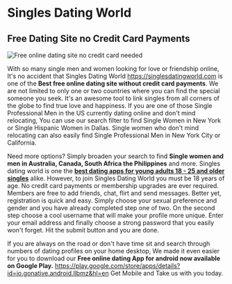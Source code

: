 <h1>Singles Dating World</h1>

<h2>Free Dating Site no Credit Card Payments</h2>

<img src="https://singlesdatingworld.com/images/singles.jpg" alt="Free online dating site no credit card needed" title="Free online dating site no credit card needed"></img>

With so many single men and women looking for love or friendship online, It's no accident that Singles Dating World https://singlesdatingworld.com is one of  the <b>Best free online dating site without credit card payments</b>. We are not limited to only one or two countries where you can find the special someone you seek. It's an awesome tool to link singles from all corners of the globe to find true love and happiness. If you are one of those Single Professional Men in the US currently dating online and don't mind relocating, You can use our search filter to find Single Women in New York or Single Hispanic Women in Dallas. Single women who don't mind relocating can also easily find Single Professional Men in New York City or California.

Need more options? Simply broaden your search to find <b>Single women and men in Australia, Canada, South Africa the Philippines</b> and more. Singles dating world is one the <a href="https://singlesdatingworld.com/blog/best-free-dating-apps-for-young-adults-18-25/"><b>best dating apps for young adults 18 - 25 and older singles</b></a> alike. However, to join Singles Dating World you must be 18 years of age. No credit card payments or membership upgrades are ever required. Members are free to add friends, chat, flirt and send messages. Better yet, registration is quick and easy. Simply choose your sexual preference and gender and you have already completed step one of two. On the second step choose a cool username  that will make your profile more unique. Enter your email address and finally choose a strong password that you easily won't forget. Hit the submit button and you are done.

If you are always on the road or don't have time sit and search through numbers of dating profiles on your home desktop, We made it even easier for you to download our <b>Free online dating App for android now available on Google Play.</b> https://play.google.com/store/apps/details?id=io.gonative.android.llbmz&hl=en Get Mobile and Take us with you today.
